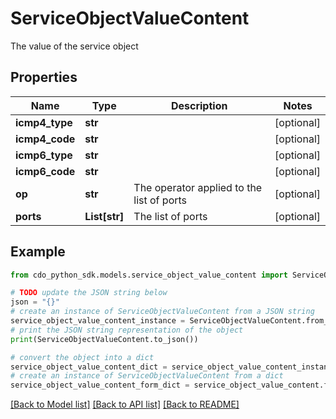 # ServiceObjectValueContent

The value of the service object

## Properties

Name | Type | Description | Notes
------------ | ------------- | ------------- | -------------
**icmp4_type** | **str** |  | [optional] 
**icmp4_code** | **str** |  | [optional] 
**icmp6_type** | **str** |  | [optional] 
**icmp6_code** | **str** |  | [optional] 
**op** | **str** | The operator applied to the list of ports | [optional] 
**ports** | **List[str]** | The list of ports | [optional] 

## Example

```python
from cdo_python_sdk.models.service_object_value_content import ServiceObjectValueContent

# TODO update the JSON string below
json = "{}"
# create an instance of ServiceObjectValueContent from a JSON string
service_object_value_content_instance = ServiceObjectValueContent.from_json(json)
# print the JSON string representation of the object
print(ServiceObjectValueContent.to_json())

# convert the object into a dict
service_object_value_content_dict = service_object_value_content_instance.to_dict()
# create an instance of ServiceObjectValueContent from a dict
service_object_value_content_form_dict = service_object_value_content.from_dict(service_object_value_content_dict)
```
[[Back to Model list]](../README.md#documentation-for-models) [[Back to API list]](../README.md#documentation-for-api-endpoints) [[Back to README]](../README.md)


